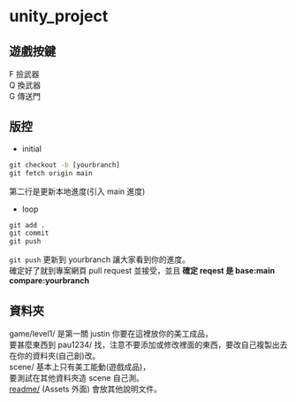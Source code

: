 # unity_project

## 遊戲按鍵

F 撿武器  
Q 換武器  
G 傳送門

## 版控

* initial

```cmd
git checkout -b [yourbranch]
git fetch origin main
```

第二行是更新本地進度(引入 main 進度)

* loop

```cmd
git add .
git commit
git push
```

`git push` 更新到 yourbranch 讓大家看到你的進度。  
確定好了就到專案網頁 pull request 並接受，並且 **確定 reqest 是 base:main  compare:yourbranch**  

## 資料夾

game/level1/ 是第一關 justin 你要在這裡放你的美工成品，  
要甚麼東西到 pau1234/ 找，注意不要添加或修改裡面的東西，要改自己複製出去在你的資料夾(自己創)改。  
scene/ 基本上只有美工能動(遊戲成品)，  
要測試在其他資料夾造 scene 自己測。  
[readme/](readme/) (Assets 外面) 會放其他說明文件。  

